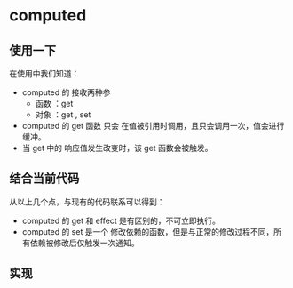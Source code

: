 # computed 
## 使用一下
在使用中我们知道：
- computed 的 接收两种参
  - 函数 ：get
  - 对象 ：get , set
- computed 的 get 函数 只会 在值被引用时调用，且只会调用一次，值会进行缓冲。
- 当 get 中的 响应值发生改变时，该 get 函数会被触发。
## 结合当前代码
从以上几个点，与现有的代码联系可以得到：
- computed 的 get 和 effect 是有区别的，不可立即执行。
- computed 的 set 是一个 修改依赖的函数，但是与正常的修改过程不同，所有依赖被修改后仅触发一次通知。
## 实现
